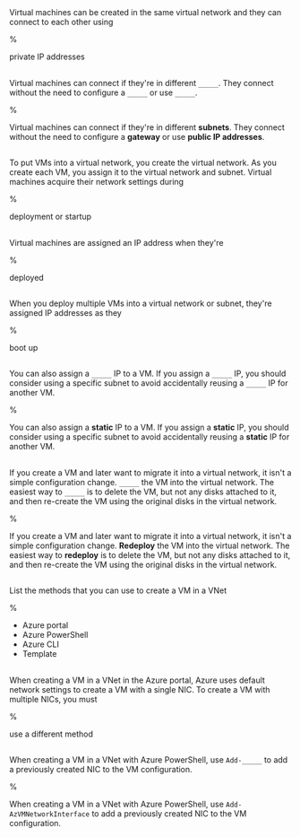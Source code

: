 ##

Virtual machines can be created in the same virtual network and they can connect to each other using

%

private IP addresses

##

Virtual machines can connect if they're in different `_____`. They connect without the need to configure a `_____` or use `_____`.

%

Virtual machines can connect if they're in different **subnets**. They connect without the need to configure a **gateway** or use **public IP addresses**.

##

To put VMs into a virtual network, you create the virtual network. As you create each VM, you assign it to the virtual network and subnet. Virtual machines acquire their network settings during

%

deployment or startup

##

Virtual machines are assigned an IP address when they're

%

deployed

##

When you deploy multiple VMs into a virtual network or subnet, they're assigned IP addresses as they

%

boot up

##

You can also assign a `_____` IP to a VM. If you assign a `_____` IP, you should consider using a specific subnet to avoid accidentally reusing a `_____` IP for another VM.

%

You can also assign a **static** IP to a VM. If you assign a **static** IP, you should consider using a specific subnet to avoid accidentally reusing a **static** IP for another VM.

##

If you create a VM and later want to migrate it into a virtual network, it isn't a simple configuration change. `_____` the VM into the virtual network. The easiest way to `_____` is to delete the VM, but not any disks attached to it, and then re-create the VM using the original disks in the virtual network.

%

If you create a VM and later want to migrate it into a virtual network, it isn't a simple configuration change. **Redeploy** the VM into the virtual network. The easiest way to **redeploy** is to delete the VM, but not any disks attached to it, and then re-create the VM using the original disks in the virtual network.

##

List the methods that you can use to create a VM in a VNet

%

- Azure portal
- Azure PowerShell
- Azure CLI
- Template

##

When creating a VM in a VNet in the Azure portal, Azure uses default network settings to create a VM with a single NIC. To create a VM with multiple NICs, you must

%

use a different method

##

When creating a VM in a VNet with Azure PowerShell, use `Add-_____` to add a previously created NIC to the VM configuration.

%

When creating a VM in a VNet with Azure PowerShell, use `Add-AzVMNetworkInterface` to add a previously created NIC to the VM configuration.
